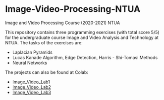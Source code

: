 # Image-Video-Processing-NTUA
Image and Video Processing Course (2020-2021) NTUA

This repository contains three programming exercises (with total score 5/5) for the undergraduate course Image and Video Analysis and Technology at NTUA. The tasks of the exercises are:
* Laplacian Pyramids 
* Lucas Kanade Algorithm, Edge Detection, Harris - Shi-Tomasi Methods
* Neural Networks

The projects can also be found at Colab:
*  [Image_Video_Lab1](https://colab.research.google.com/drive/1fjF5lBl0u_tHEuW4FZ_wepZS72r5sZxZ?usp=sharing)
*  [Image_Video_Lab2](https://colab.research.google.com/drive/1yhIxfnMYX-vukyVcBLdB6N0ZEaDuuvvU?usp=sharing)
*  [Image_Video_Lab3](https://colab.research.google.com/drive/1n2h3ls41hQPiGzTAw6d4VXryG0-fb8Q1?usp=sharing)
